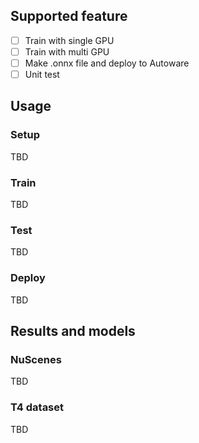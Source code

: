 ## Supported feature

- [ ] Train with single GPU
- [ ] Train with multi GPU
- [ ] Make .onnx file and deploy to Autoware
- [ ] Unit test

## Usage
### Setup

TBD

### Train

TBD

### Test

TBD

### Deploy

TBD

## Results and models
### NuScenes

TBD

### T4 dataset

TBD
